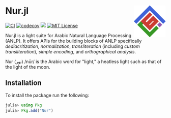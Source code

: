 # Nur.jl <img src="docs/src/assets/logo.png" align="right" width="100"/>
[![CI](https://github.com/alstat/Nur.jl/actions/workflows/ci.yml/badge.svg)](https://github.com/alstat/Nur.jl/actions/workflows/ci.yml)
[![codecov](https://codecov.io/gh/alstat/Nur.jl/branch/main/graph/badge.svg?token=lKsVEpMDca)](https://codecov.io/gh/alstat/Nur.jl)
[![](https://img.shields.io/badge/docs-dev-blue.svg)](https://alstat.github.io/Nur.jl/dev/)
[![MIT License](https://img.shields.io/badge/license-MIT-green.svg)](https://github.com/alstat/Nur.jl/blob/master/LICENSE)

Nur.jl is a light suite for Arabic Natural Language Processing (ANLP). It offers APIs for the building blocks of ANLP specifically _dediacritization_, _normalization_, _transliteration_ (including _custom transliteration_), _simple encoding_, and _orthographical analysis_.

Nur (نور) /nūr/ is the Arabic word for "light," a heatless light such as that of the light of the moon.
## Installation
To install the package run the following:
```julia
julia> using Pkg
julia> Pkg.add("Nur")
```